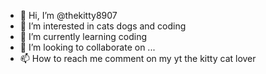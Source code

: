 - 👋 Hi, I’m @thekitty8907
- 👀 I’m interested in cats dogs and coding
- 🌱 I’m currently learning coding
- 💞️ I’m looking to collaborate on ...
- 📫 How to reach me comment on my yt the kitty cat lover

<!---
thekitty8907/thekitty8907 is a ✨ special ✨ repository because its `README.md` (this file) appears on your GitHub profile.
You can click the Preview link to take a look at your changes.
--->
